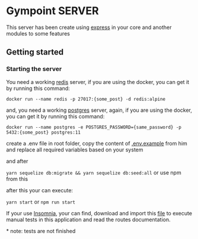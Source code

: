 # Gympoint SERVER

This server has been create using [express](https://expressjs.com/pt-br/) in your core and another modules to some features

## Getting started

### Starting the server

You need a working [redis](https://redis.io/) server, if you are using the docker, you can get it by running this command:

`docker run --name redis -p 27017:{some_post} -d redis:alpine`

and, you need a working [postgres](https://www.postgresql.org/) server, again, if you are using the docker, you can get it by running this command:

`docker run --name postgres -e POSTGRES_PASSWORD={same_password} -p 5432:{some_post} postgres:11`

create a .env file in root folder, copy the content of [.env.example](.env.example) from him and replace all required variables based on your system

and after

`yarn sequelize db:migrate && yarn sequelize db:seed:all` or use npm from this

after this your can execute:

`yarn start` or `npm run start`

If your use [Insomnia](https://insomnia.rest/), your can find, download and import this [file](insomnia.json) to execute manual tests in this application and read the routes documentation.

\* note: tests are not finished
